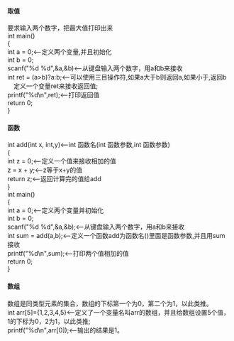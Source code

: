 #### 取值
要求输入两个数字，把最大值打印出来<br>
int main()<br>
{<br>
  int a = 0;<——定义两个变量,并且初始化<br>
  int b = 0;<br>
  scanf("%d %d",&a,&b)<——从键盘输入两个数字，用a和b来接收<br>
  int ret = (a>b)?a:b;<——可以使用三目操作符,如果a大于b则返回a,如果小于,返回b<br>
　定义一个变量ret来接收返回值;<br>
  printf("%d\n",ret);<——打印返回值<br>
  return 0;<br>
}
#### 函数
int add(int x, int,y)<——int 函数名(int 函数参数,int 函数参数)<br>
{<br>
    int z = 0;<——定义一个值来接收相加的值<br>
    z = x + y;<——z等于x+y的值<br>
    return z;<——返回计算完的值给add<br>
}<br>
int main()<br>
{<br>
    int a = 0;<——定义两个变量并初始化<br>
    int b = 0;<br>
    scanf("%d %d",&a,&b);<——从键盘输入两个数字，用a和b来接收<br>
    int sum = add(a,b);<——定义一个函数add为函数名()里面是函数参数,并且用sum接收<br>
    printf("%d\n",sum);<——打印两个值相加的值<br>
    return 0;<br>
}
#### 数组
数组是同类型元素的集合，数组的下标第一个为0，第二个为1，以此类推。<br>
int arr[5]={1,2,3,4,5}<——定义了一个变量名叫arr的数组，并且给数组设置5个值，1的下标为0，2为1，以此类推;<br>
printf("%d\n",arr[0]);<——输出的结果是1。<br>